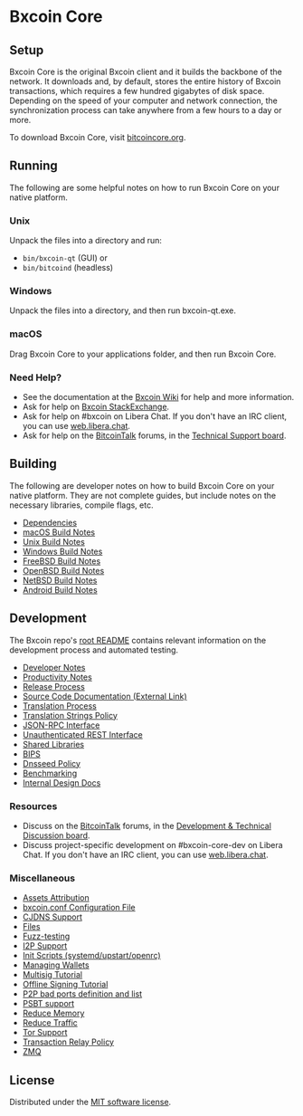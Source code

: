 Bxcoin Core
=============

Setup
---------------------
Bxcoin Core is the original Bxcoin client and it builds the backbone of the network. It downloads and, by default, stores the entire history of Bxcoin transactions, which requires a few hundred gigabytes of disk space. Depending on the speed of your computer and network connection, the synchronization process can take anywhere from a few hours to a day or more.

To download Bxcoin Core, visit [bitcoincore.org](https://bitcoincore.org/en/download/).

Running
---------------------
The following are some helpful notes on how to run Bxcoin Core on your native platform.

### Unix

Unpack the files into a directory and run:

- `bin/bxcoin-qt` (GUI) or
- `bin/bitcoind` (headless)

### Windows

Unpack the files into a directory, and then run bxcoin-qt.exe.

### macOS

Drag Bxcoin Core to your applications folder, and then run Bxcoin Core.

### Need Help?

* See the documentation at the [Bxcoin Wiki](https://en.bxcoin.it/wiki/Main_Page)
for help and more information.
* Ask for help on [Bxcoin StackExchange](https://bxcoin.stackexchange.com).
* Ask for help on #bxcoin on Libera Chat. If you don't have an IRC client, you can use [web.libera.chat](https://web.libera.chat/#bxcoin).
* Ask for help on the [BitcoinTalk](https://bitcointalk.org/) forums, in the [Technical Support board](https://bitcointalk.org/index.php?board=4.0).

Building
---------------------
The following are developer notes on how to build Bxcoin Core on your native platform. They are not complete guides, but include notes on the necessary libraries, compile flags, etc.

- [Dependencies](dependencies.md)
- [macOS Build Notes](build-osx.md)
- [Unix Build Notes](build-unix.md)
- [Windows Build Notes](build-windows.md)
- [FreeBSD Build Notes](build-freebsd.md)
- [OpenBSD Build Notes](build-openbsd.md)
- [NetBSD Build Notes](build-netbsd.md)
- [Android Build Notes](build-android.md)

Development
---------------------
The Bxcoin repo's [root README](/README.md) contains relevant information on the development process and automated testing.

- [Developer Notes](developer-notes.md)
- [Productivity Notes](productivity.md)
- [Release Process](release-process.md)
- [Source Code Documentation (External Link)](https://doxygen.bitcoincore.org/)
- [Translation Process](translation_process.md)
- [Translation Strings Policy](translation_strings_policy.md)
- [JSON-RPC Interface](JSON-RPC-interface.md)
- [Unauthenticated REST Interface](REST-interface.md)
- [Shared Libraries](shared-libraries.md)
- [BIPS](bips.md)
- [Dnsseed Policy](dnsseed-policy.md)
- [Benchmarking](benchmarking.md)
- [Internal Design Docs](design/)

### Resources
* Discuss on the [BitcoinTalk](https://bitcointalk.org/) forums, in the [Development & Technical Discussion board](https://bitcointalk.org/index.php?board=6.0).
* Discuss project-specific development on #bxcoin-core-dev on Libera Chat. If you don't have an IRC client, you can use [web.libera.chat](https://web.libera.chat/#bxcoin-core-dev).

### Miscellaneous
- [Assets Attribution](assets-attribution.md)
- [bxcoin.conf Configuration File](bxcoin-conf.md)
- [CJDNS Support](cjdns.md)
- [Files](files.md)
- [Fuzz-testing](fuzzing.md)
- [I2P Support](i2p.md)
- [Init Scripts (systemd/upstart/openrc)](init.md)
- [Managing Wallets](managing-wallets.md)
- [Multisig Tutorial](multisig-tutorial.md)
- [Offline Signing Tutorial](offline-signing-tutorial.md)
- [P2P bad ports definition and list](p2p-bad-ports.md)
- [PSBT support](psbt.md)
- [Reduce Memory](reduce-memory.md)
- [Reduce Traffic](reduce-traffic.md)
- [Tor Support](tor.md)
- [Transaction Relay Policy](policy/README.md)
- [ZMQ](zmq.md)

License
---------------------
Distributed under the [MIT software license](/COPYING).
